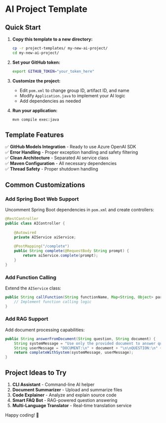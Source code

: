 # AI Project Template

## Quick Start

1. **Copy this template to a new directory:**
   ```bash
   cp -r project-templates/ my-new-ai-project/
   cd my-new-ai-project/
   ```

2. **Set your GitHub token:**
   ```bash
   export GITHUB_TOKEN="your_token_here"
   ```

3. **Customize the project:**
   - Edit `pom.xml` to change group ID, artifact ID, and name
   - Modify `Application.java` to implement your AI logic
   - Add dependencies as needed

4. **Run your application:**
   ```bash
   mvn compile exec:java
   ```

## Template Features

✅ **GitHub Models Integration** - Ready to use Azure OpenAI SDK  
✅ **Error Handling** - Proper exception handling and safety filtering  
✅ **Clean Architecture** - Separated AI service class  
✅ **Maven Configuration** - All necessary dependencies  
✅ **Thread Safety** - Proper shutdown handling  

## Common Customizations

### Add Spring Boot Web Support
Uncomment Spring Boot dependencies in `pom.xml` and create controllers:

```java
@RestController
public class AIController {
    
    @Autowired
    private AIService aiService;
    
    @PostMapping("/complete")
    public String complete(@RequestBody String prompt) {
        return aiService.complete(prompt);
    }
}
```

### Add Function Calling
Extend the `AIService` class:

```java
public String callFunction(String functionName, Map<String, Object> parameters) {
    // Implement function calling logic
}
```

### Add RAG Support
Add document processing capabilities:

```java
public String answerFromDocument(String question, String document) {
    String systemMessage = "Use only the provided document to answer questions.";
    String userMessage = "DOCUMENT:\n" + document + "\n\nQUESTION:\n" + question;
    return completeWithSystem(systemMessage, userMessage);
}
```

## Project Ideas to Try

1. **CLI Assistant** - Command-line AI helper
2. **Document Summarizer** - Upload and summarize files  
3. **Code Explainer** - Analyze and explain source code
4. **Smart FAQ Bot** - RAG-powered question answering
5. **Multi-Language Translator** - Real-time translation service

Happy coding! 🚀
